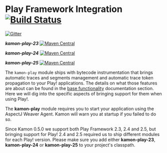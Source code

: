 Play Framework Integration  [![Build Status](https://api.travis-ci.org/kamon-io/kamon-play)](https://travis-ci.org/kamon-io/kamon-play/builds)
==========================

[![Gitter](https://badges.gitter.im/Join%20Chat.svg)](https://gitter.im/kamon-io/Kamon?utm_source=badge&utm_medium=badge&utm_campaign=pr-badge&utm_content=badge)

***kamon-play-23*** [![Maven Central](https://maven-badges.herokuapp.com/maven-central/io.kamon/kamon-play-23_2.11/badge.svg)](https://maven-badges.herokuapp.com/maven-central/io.kamon/kamon-play-23_2.11)

***kamon-play-24*** [![Maven Central](https://maven-badges.herokuapp.com/maven-central/io.kamon/kamon-play-24_2.11/badge.svg)](https://maven-badges.herokuapp.com/maven-central/io.kamon/kamon-play-24_2.11)

***kamon-play-25*** [![Maven Central](https://maven-badges.herokuapp.com/maven-central/io.kamon/kamon-play-25_2.11/badge.svg)](https://maven-badges.herokuapp.com/maven-central/io.kamon/kamon-play-25_2.11)


The `kamon-play` module ships with bytecode instrumentation that brings automatic traces and segments management and
automatic trace token propagation to your Play! applications. The details on what those features are about can be found
in the [base functionality] documentation section. Here we will dig into the specific aspects of bringing support for them when using
Play!.


The <b>kamon-play</b> module requires you to start your application using the AspectJ Weaver Agent. Kamon will warn you
at startup if you failed to do so.


Since Kamon 0.5.0 we support both Play Framework 2.3, 2.4 and 2.5, but bringing support for Play! 2.4 and 2.5 required us
to ship different modules for each Play! version. Please make sure you add either <b>kamon-play-23</b>, <b>kamon-play-24</b> or
<b>kamon-play-25</b> to your project's classpath.


[base functionality]: http://kamon.io/integrations/web-and-http-toolkits/base-functionality/
